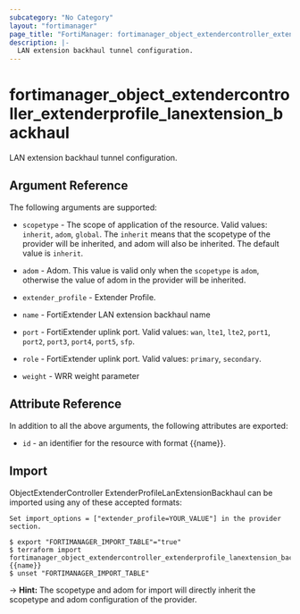 ```yaml
---
subcategory: "No Category"
layout: "fortimanager"
page_title: "FortiManager: fortimanager_object_extendercontroller_extenderprofile_lanextension_backhaul"
description: |-
  LAN extension backhaul tunnel configuration.
---
```


# fortimanager_object_extendercontroller_extenderprofile_lanextension_backhaul
LAN extension backhaul tunnel configuration.

## Argument Reference


The following arguments are supported:

* `scopetype` - The scope of application of the resource. Valid values: `inherit`, `adom`, `global`. The `inherit` means that the scopetype of the provider will be inherited, and adom will also be inherited. The default value is `inherit`.
* `adom` - Adom. This value is valid only when the `scopetype` is `adom`, otherwise the value of adom in the provider will be inherited.
* `extender_profile` - Extender Profile.

* `name` - FortiExtender LAN extension backhaul name
* `port` - FortiExtender uplink port. Valid values: `wan`, `lte1`, `lte2`, `port1`, `port2`, `port3`, `port4`, `port5`, `sfp`.

* `role` - FortiExtender uplink port. Valid values: `primary`, `secondary`.

* `weight` - WRR weight parameter


## Attribute Reference

In addition to all the above arguments, the following attributes are exported:
* `id` - an identifier for the resource with format {{name}}.

## Import

ObjectExtenderController ExtenderProfileLanExtensionBackhaul can be imported using any of these accepted formats:
```
Set import_options = ["extender_profile=YOUR_VALUE"] in the provider section.

$ export "FORTIMANAGER_IMPORT_TABLE"="true"
$ terraform import fortimanager_object_extendercontroller_extenderprofile_lanextension_backhaul.labelname {{name}}
$ unset "FORTIMANAGER_IMPORT_TABLE"
```
-> **Hint:** The scopetype and adom for import will directly inherit the scopetype and adom configuration of the provider.
